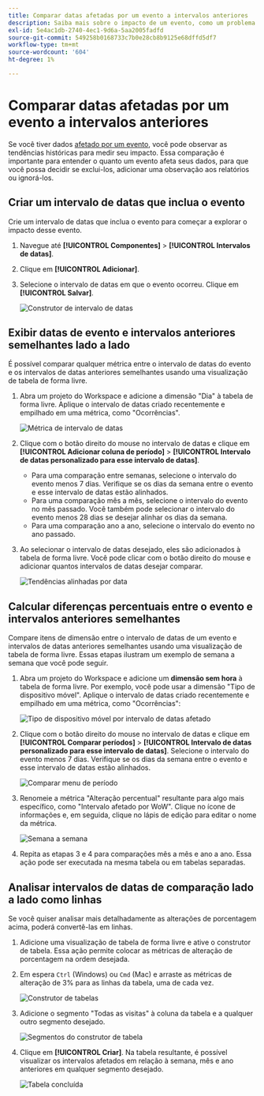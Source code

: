 ```yaml
---
title: Comparar datas afetadas por um evento a intervalos anteriores
description: Saiba mais sobre o impacto de um evento, como um problema de implementação ou interrupção, comparando-o às tendências anteriores.
exl-id: 5e4ac1db-2740-4ec1-9d6a-5aa2005fadfd
source-git-commit: 549258b0168733c7b0e28cb8b9125e68dffd5df7
workflow-type: tm+mt
source-wordcount: '604'
ht-degree: 1%

---
```


# Comparar datas afetadas por um evento a intervalos anteriores

Se você tiver dados [afetado por um evento](overview.md), você pode observar as tendências históricas para medir seu impacto. Essa comparação é importante para entender o quanto um evento afeta seus dados, para que você possa decidir se exclui-los, adicionar uma observação aos relatórios ou ignorá-los.

## Criar um intervalo de datas que inclua o evento

Crie um intervalo de datas que inclua o evento para começar a explorar o impacto desse evento.

1. Navegue até **[!UICONTROL Componentes]** > **[!UICONTROL Intervalos de datas]**.
2. Clique em **[!UICONTROL Adicionar]**.
3. Selecione o intervalo de datas em que o evento ocorreu. Clique em **[!UICONTROL Salvar]**.

   ![Construtor de intervalo de datas](assets/date_range_builder.png)

## Exibir datas de evento e intervalos anteriores semelhantes lado a lado

É possível comparar qualquer métrica entre o intervalo de datas do evento e os intervalos de datas anteriores semelhantes usando uma visualização de tabela de forma livre.

1. Abra um projeto do Workspace e adicione a dimensão &quot;Dia&quot; à tabela de forma livre. Aplique o intervalo de datas criado recentemente e empilhado em uma métrica, como &quot;Ocorrências&quot;.

   ![Métrica de intervalo de datas](assets/date_range_metric.png)

2. Clique com o botão direito do mouse no intervalo de datas e clique em **[!UICONTROL Adicionar coluna de período]** > **[!UICONTROL Intervalo de datas personalizado para esse intervalo de datas]**.
   * Para uma comparação entre semanas, selecione o intervalo do evento menos 7 dias. Verifique se os dias da semana entre o evento e esse intervalo de datas estão alinhados.
   * Para uma comparação mês a mês, selecione o intervalo do evento no mês passado. Você também pode selecionar o intervalo do evento menos 28 dias se desejar alinhar os dias da semana.
   * Para uma comparação ano a ano, selecione o intervalo do evento no ano passado.
3. Ao selecionar o intervalo de datas desejado, eles são adicionados à tabela de forma livre. Você pode clicar com o botão direito do mouse e adicionar quantos intervalos de datas desejar comparar.

   ![Tendências alinhadas por data](assets/date_aligned_trends.png)

## Calcular diferenças percentuais entre o evento e intervalos anteriores semelhantes

Compare itens de dimensão entre o intervalo de datas de um evento e intervalos de datas anteriores semelhantes usando uma visualização de tabela de forma livre. Essas etapas ilustram um exemplo de semana a semana que você pode seguir.

1. Abra um projeto do Workspace e adicione um **dimensão sem hora** à tabela de forma livre. Por exemplo, você pode usar a dimensão &quot;Tipo de dispositivo móvel&quot;. Aplique o intervalo de datas criado recentemente e empilhado em uma métrica, como &quot;Ocorrências&quot;:

   ![Tipo de dispositivo móvel por intervalo de datas afetado](assets/mobile_device_type.png)

2. Clique com o botão direito do mouse no intervalo de datas e clique em **[!UICONTROL Comparar períodos]** > **[!UICONTROL Intervalo de datas personalizado para esse intervalo de datas]**. Selecione o intervalo do evento menos 7 dias. Verifique se os dias da semana entre o evento e esse intervalo de datas estão alinhados.

   ![Comparar menu de período](assets/compare_time_custom.png)

3. Renomeie a métrica &quot;Alteração percentual&quot; resultante para algo mais específico, como &quot;Intervalo afetado por WoW&quot;. Clique no ícone de informações e, em seguida, clique no lápis de edição para editar o nome da métrica.

   ![Semana a semana](assets/wow_affected_range.png)

4. Repita as etapas 3 e 4 para comparações mês a mês e ano a ano. Essa ação pode ser executada na mesma tabela ou em tabelas separadas.

## Analisar intervalos de datas de comparação lado a lado como linhas

Se você quiser analisar mais detalhadamente as alterações de porcentagem acima, poderá convertê-las em linhas.

1. Adicione uma visualização de tabela de forma livre e ative o construtor de tabela. Essa ação permite colocar as métricas de alteração de porcentagem na ordem desejada.
2. Em espera `Ctrl` (Windows) ou `Cmd` (Mac) e arraste as métricas de alteração de 3% para as linhas da tabela, uma de cada vez.

   ![Construtor de tabelas](assets/table_builder.png)

3. Adicione o segmento &quot;Todas as visitas&quot; à coluna da tabela e a qualquer outro segmento desejado.

   ![Segmentos do construtor de tabela](assets/table_builder_segments.png)

4. Clique em **[!UICONTROL Criar]**. Na tabela resultante, é possível visualizar os intervalos afetados em relação à semana, mês e ano anteriores em qualquer segmento desejado.

   ![Tabela concluída](assets/table_builder_finished.png)
